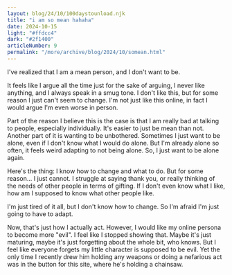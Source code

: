 ```yaml
---
layout: blog/24/10/100daystounload.njk
title: "i am so mean hahaha"
date: 2024-10-15
light: "#ffdcc4"
dark: "#2f1400"
articleNumber: 9
permalink: "/more/archive/blog/2024/10/somean.html"
---
```

I've realized that I am a mean person, and I don't want to be.

It feels like I argue all the time just for the sake of arguing, I never like anything, and I always speak in a smug tone. I don't like this, but for some reason I just can't seem to change. I'm not just like this online, in fact I would argue I'm even worse in person.

Part of the reason I believe this is the case is that I am really bad at talking to people, especially individually. It's easier to just be mean than not. Another part of it is wanting to be unbothered. Sometimes I just want to be alone, even if I don't know what I would do alone. But I'm already alone so often, it feels weird adapting to not being alone. So, I just want to be alone again.

Here's the thing: I know how to change and what to do. But for some reason... I just cannot. I struggle at saying thank you, or really thinking of the needs of other people in terms of gifting. If I don't even know what I like, how am I supposed to know what other people like.

I'm just tired of it all, but I don't know how to change. So I'm afraid I'm just going to have to adapt.

Now, that's just how I actually act. However, I would like my online persona to become more "evil". I feel like I stopped showing that. Maybe it's just maturing, maybe it's just forgetting about the whole bit, who knows. But I feel like everyone forgets my little character is supposed to be evil. Yet the only time I recently drew him holding any weapons or doing a nefarious act was in the button for this site, where he's holding a chainsaw.